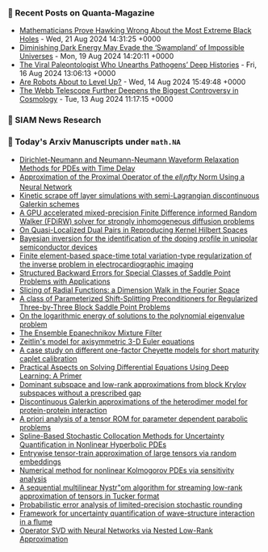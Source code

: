 ### 📝 Recent Posts on Quanta-Magazine
<!-- quanta starts -->
* <a href="https://www.quantamagazine.org/mathematicians-prove-hawking-wrong-about-extremal-black-holes-20240821/">Mathematicians Prove Hawking Wrong About the Most Extreme Black Holes</a> - Wed, 21 Aug 2024 14:31:25 +0000
* <a href="https://www.quantamagazine.org/waning-dark-energy-may-evade-swampland-of-impossible-universes-20240819/">Diminishing Dark Energy May Evade the ‘Swampland’ of Impossible Universes</a> - Mon, 19 Aug 2024 14:20:11 +0000
* <a href="https://www.quantamagazine.org/the-viral-paleontologist-who-unearths-pathogens-deep-histories-20240816/">The Viral Paleontologist Who Unearths Pathogens’ Deep Histories</a> - Fri, 16 Aug 2024 13:06:13 +0000
* <a href="https://www.quantamagazine.org/are-robots-about-to-level-up-20240814/">Are Robots About to Level Up?</a> - Wed, 14 Aug 2024 15:49:48 +0000
* <a href="https://www.quantamagazine.org/the-webb-telescope-further-deepens-the-biggest-controversy-in-cosmology-20240813/">The Webb Telescope Further Deepens the Biggest Controversy in Cosmology</a> - Tue, 13 Aug 2024 11:17:15 +0000
<!-- quanta ends -->

### 📝 SIAM News Research
<!-- siam-news starts -->

<!-- siam-news ends -->

### 📝 Today's Arxiv Manuscripts under ``math.NA``
<!-- arxiv-math-na starts -->
* <a href="https://arxiv.org/abs/2408.11171">Dirichlet-Neumann and Neumann-Neumann Waveform Relaxation Methods for PDEs with Time Delay</a>
* <a href="https://arxiv.org/abs/2408.11211">Approximation of the Proximal Operator of the $ell_infty$ Norm Using a Neural Network</a>
* <a href="https://arxiv.org/abs/2408.11235">Kinetic scrape off layer simulations with semi-Lagrangian discontinuous Galerkin schemes</a>
* <a href="https://arxiv.org/abs/2408.11376">A GPU accelerated mixed-precision Finite Difference informed Random Walker (FDiRW) solver for strongly inhomogeneous diffusion problems</a>
* <a href="https://arxiv.org/abs/2408.11389">On Quasi-Localized Dual Pairs in Reproducing Kernel Hilbert Spaces</a>
* <a href="https://arxiv.org/abs/2408.11485">Bayesian inversion for the identification of the doping profile in unipolar semiconductor devices</a>
* <a href="https://arxiv.org/abs/2408.11573">Finite element-based space-time total variation-type regularization of the inverse problem in electrocardiographic imaging</a>
* <a href="https://arxiv.org/abs/2408.11610">Structured Backward Errors for Special Classes of Saddle Point Problems with Applications</a>
* <a href="https://arxiv.org/abs/2408.11612">Slicing of Radial Functions: a Dimension Walk in the Fourier Space</a>
* <a href="https://arxiv.org/abs/2408.11750">A class of Parameterized Shift-Splitting Preconditioners for Regularized Three-by-Three Block Saddle Point Problems</a>
* <a href="https://arxiv.org/abs/2408.11148">On the logarithmic energy of solutions to the polynomial eigenvalue problem</a>
* <a href="https://arxiv.org/abs/2408.11164">The Ensemble Epanechnikov Mixture Filter</a>
* <a href="https://arxiv.org/abs/2408.11204">Zeitlin's model for axisymmetric 3-D Euler equations</a>
* <a href="https://arxiv.org/abs/2408.11257">A case study on different one-factor Cheyette models for short maturity caplet calibration</a>
* <a href="https://arxiv.org/abs/2408.11266">Practical Aspects on Solving Differential Equations Using Deep Learning: A Primer</a>
* <a href="https://arxiv.org/abs/2107.01990">Dominant subspace and low-rank approximations from block Krylov subspaces without a prescribed gap</a>
* <a href="https://arxiv.org/abs/2310.08342">Discontinuous Galerkin approximations of the heterodimer model for protein-protein interaction</a>
* <a href="https://arxiv.org/abs/2311.07883">A priori analysis of a tensor ROM for parameter dependent parabolic problems</a>
* <a href="https://arxiv.org/abs/2402.02280">Spline-Based Stochastic Collocation Methods for Uncertainty Quantification in Nonlinear Hyperbolic PDEs</a>
* <a href="https://arxiv.org/abs/2403.11768">Entrywise tensor-train approximation of large tensors via random embeddings</a>
* <a href="https://arxiv.org/abs/2403.11910">Numerical method for nonlinear Kolmogorov PDEs via sensitivity analysis</a>
* <a href="https://arxiv.org/abs/2407.03849">A sequential multilinear Nystr"om algorithm for streaming low-rank approximation of tensors in Tucker format</a>
* <a href="https://arxiv.org/abs/2408.03069">Probabilistic error analysis of limited-precision stochastic rounding</a>
* <a href="https://arxiv.org/abs/2408.10784">Framework for uncertainty quantification of wave-structure interaction in a flume</a>
* <a href="https://arxiv.org/abs/2402.03655">Operator SVD with Neural Networks via Nested Low-Rank Approximation</a>
<!-- arxiv-math-na ends -->

